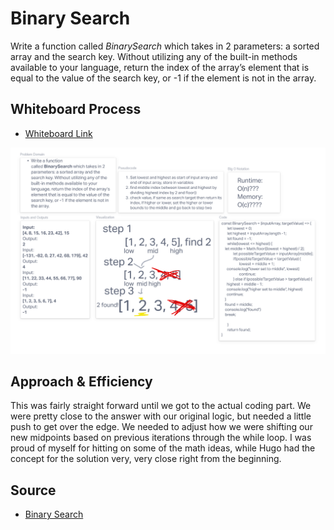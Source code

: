 # Binary Search

Write a function called *BinarySearch* which takes in 2 parameters: a sorted array and the search key. Without utilizing any of the built-in methods available to your language, return the index of the array’s element that is equal to the value of the search key, or -1 if the element is not in the array.

## Whiteboard Process

- [Whiteboard Link](https://hugothompson412128.invisionapp.com/freehand/Code-Challenge-03-L6CfKcFkm?dsid_h=47ab9625b06b570add773dc2d0f8ba64c76621931051bb5fc5e85bf47b5fd215&uid_h=57a01461552e23c9b06490a5201ce45af7fd51d152bd7b362fae6918bd230b52)

![Whiteboard](./img/code-challenge-03-whiteboard.png)

## Approach & Efficiency

This was fairly straight forward until we got to the actual coding part. We were pretty close to the answer with our original logic, but needed a little push to get over the edge. We needed to adjust how we were shifting our new midpoints based on previous iterations through the while loop. I was proud of myself for hitting on some of the math ideas, while Hugo had the concept for the solution very, very close right from the beginning.

## Source

- [Binary Search](https://en.wikipedia.org/wiki/Binary_search_algorithm)
